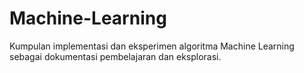 # Machine-Learning
Kumpulan implementasi dan eksperimen algoritma Machine Learning sebagai dokumentasi pembelajaran dan eksplorasi.
